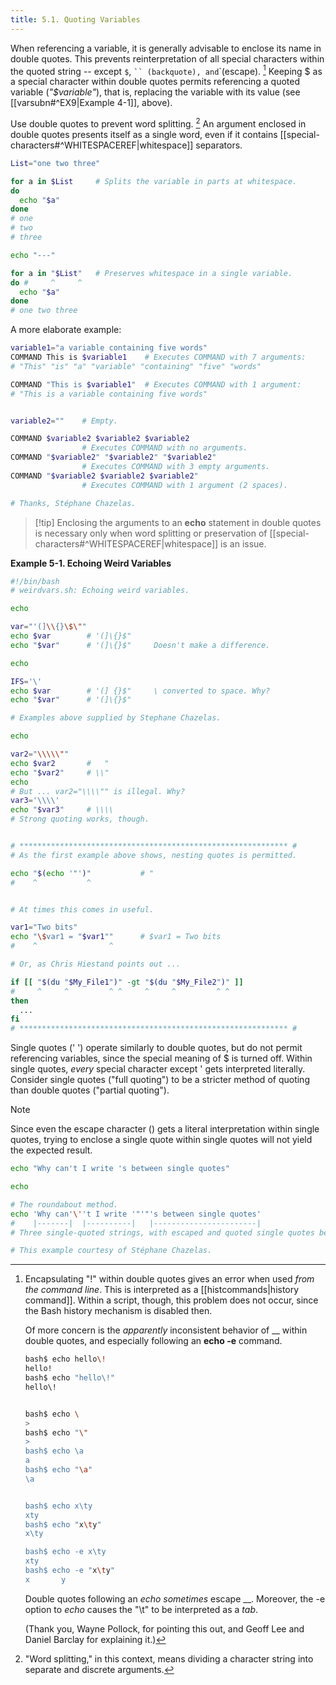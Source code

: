 ```yaml
---
title: 5.1. Quoting Variables
---
```


When referencing a variable, it is generally advisable to enclose its name in double quotes. This prevents reinterpretation of all special characters within the quoted string -- except `$`, ` `` (backquote), and `\`(escape). [^1] Keeping $ as a special character within double quotes permits referencing a quoted variable (_"$variable"_), that is, replacing the variable with its value (see [[varsubn#^EX9|Example 4-1]], above).

Use double quotes to prevent word splitting. [^2] An argument enclosed in double quotes presents itself as a single word, even if it contains [[special-characters#^WHITESPACEREF|whitespace]] separators.

```bash
List="one two three"

for a in $List     # Splits the variable in parts at whitespace.
do
  echo "$a"
done
# one
# two
# three

echo "---"

for a in "$List"   # Preserves whitespace in a single variable.
do #     ^     ^
  echo "$a"
done
# one two three
```

A more elaborate example:

```bash
variable1="a variable containing five words"
COMMAND This is $variable1    # Executes COMMAND with 7 arguments:
# "This" "is" "a" "variable" "containing" "five" "words"

COMMAND "This is $variable1"  # Executes COMMAND with 1 argument:
# "This is a variable containing five words"


variable2=""    # Empty.

COMMAND $variable2 $variable2 $variable2
                # Executes COMMAND with no arguments. 
COMMAND "$variable2" "$variable2" "$variable2"
                # Executes COMMAND with 3 empty arguments. 
COMMAND "$variable2 $variable2 $variable2"
                # Executes COMMAND with 1 argument (2 spaces). 

# Thanks, Stéphane Chazelas.
```

> [!tip] Enclosing the arguments to an **echo** statement in double quotes is necessary only when word splitting or preservation of [[special-characters#^WHITESPACEREF|whitespace]] is an issue.

**Example 5-1. Echoing Weird Variables**

```bash
#!/bin/bash
# weirdvars.sh: Echoing weird variables.

echo

var="'(]\\{}\$\""
echo $var        # '(]\{}$"
echo "$var"      # '(]\{}$"     Doesn't make a difference.

echo

IFS='\'
echo $var        # '(] {}$"     \ converted to space. Why?
echo "$var"      # '(]\{}$"

# Examples above supplied by Stephane Chazelas.

echo

var2="\\\\\""
echo $var2       #   "
echo "$var2"     # \\"
echo
# But ... var2="\\\\"" is illegal. Why?
var3='\\\\'
echo "$var3"     # \\\\
# Strong quoting works, though.


# ************************************************************ #
# As the first example above shows, nesting quotes is permitted.

echo "$(echo '"')"           # "
#    ^           ^


# At times this comes in useful.

var1="Two bits"
echo "\$var1 = "$var1""      # $var1 = Two bits
#    ^                ^

# Or, as Chris Hiestand points out ...

if [[ "$(du "$My_File1")" -gt "$(du "$My_File2")" ]]
#     ^     ^         ^ ^     ^     ^         ^ ^
then
  ...
fi
# ************************************************************ #
```

Single quotes (' ') operate similarly to double quotes, but do not permit referencing variables, since the special meaning of $ is turned off. Within single quotes, _every_ special character except ' gets interpreted literally. Consider single quotes ("full quoting") to be a stricter method of quoting than double quotes ("partial quoting").

> [!note]
> Since even the escape character (\) gets a literal interpretation within single quotes, trying to enclose a single quote within single quotes will not yield the expected result.
>
> ```bash
> echo "Why can't I write 's between single quotes"
> 
> echo
> 
> # The roundabout method.
> echo 'Why can'\''t I write '"'"'s between single quotes'
> #    |-------|  |----------|   |-----------------------|
> # Three single-quoted strings, with escaped and quoted single quotes between.
> 
> # This example courtesy of Stéphane Chazelas.
> ```

[^1]: Encapsulating "!" within double quotes gives an error when used _from the command line_. This is interpreted as a [[histcommands|history command]]. Within a script, though, this problem does not occur, since the Bash history mechanism is disabled then.
    
    Of more concern is the _apparently_ inconsistent behavior of _\_ within double quotes, and especially following an **echo -e** command.
    
    ```bash
    bash$ echo hello\!
    hello!
    bash$ echo "hello\!"
    hello\!
    
    
    bash$ echo \
    >
    bash$ echo "\"
    >
    bash$ echo \a
    a
    bash$ echo "\a"
    \a
    
    
    bash$ echo x\ty
    xty
    bash$ echo "x\ty"
    x\ty
    
    bash$ echo -e x\ty
    xty
    bash$ echo -e "x\ty"
    x       y
    
    ```
    
    Double quotes following an _echo_ _sometimes_ escape _\_. Moreover, the -e option to _echo_ causes the "\t" to be interpreted as a _tab_.
    
    (Thank you, Wayne Pollock, for pointing this out, and Geoff Lee and Daniel Barclay for explaining it.)

[^2]: "Word splitting," in this context, means dividing a character string into separate and discrete arguments.
